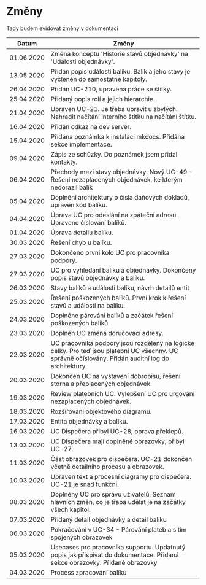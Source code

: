 # Změny

Tady budem evidovat změny v dokumentaci

| Datum      | Změny           |
| ---------- |----------------|
| 01.06.2020 |Změna konceptu 'Historie stavů objednávky' na 'Události objednávky'.|
| 13.05.2020 |Přidán popis události balíku. Balík a jeho stavy je vyčleněn do samostatné kapitoly.|
| 26.04.2020 |Přidán UC-210, upravena práce se štítky.|
| 25.04.2020 |Přidaný popis rolí a jejich hierarchie.|
| 21.04.2020 |Upraven UC-21. Je třeba upravit u zbylých. Nahradit načítání interního štítku na načítání štítku.|
| 16.04.2020 |Přidán odkaz na dev server.|
| 15.04.2020 |Přidána poznámka k instalaci mkdocs. Přidána sekce implementace.|
| 09.04.2020 |Zápis ze schůzky. Do poznámek jsem přidal kontakty.|
| 06.04.2020 |Přechody mezi stavy objednávky. Nový UC-49 - Řešení nezaplacených objednávek, ke kterým nedorazil balík|
| 05.04.2020 |Doplnění architektury o čísla daňových dokladů, upraven kód balíku.|
| 04.04.2020 |Úprava UC pro odeslání na zpáteční adresu. Upraveno číslování balíků.|
| 01.04.2020 |Úprava detailu balíku.|
| 30.03.2020 |Řešení chyb u balíku.|
| 27.03.2020 |Dokončeno první kolo UC pro pracovníka podpory.|
| 27.03.2020 |UC pro vyhledání balíku a objednávky. Dokončeny popis stavů objednávky a balíku.|
| 26.03.2020 |Stavy balíků a události balíku, návrh detailů entit|
| 25.03.2020 |Řešení poškozených balíků. První krok k řešení stavů a událostí na balíku.|
| 24.03.2020 |Doplněno párování balíků a začátek řešení poškozených balíků.|
| 23.03.2020 |Doplněn UC změna doručovací adresy.|
| 22.03.2020 |UC pracovníka podpory jsou rozděleny na logické celky. Pro teď jsou platební UC všechny. UC správně očíslovány. Přidán auditní log do architektury.|
| 20.03.2020 |Dokončen UC na vystavení dobropisu, řešení storna a přeplacených objednávek.|
| 19.03.2020 |Review platebních UC. Vylepšení UC pro urgování nezaplacených objednávek.|
| 18.03.2020 |Rozšiřování objektového diagramu.|
| 17.03.2020 |Entita objednávky a balíku.|
| 16.03.2020 |UC Dispečera přibyl UC-28, oprava překlepů.|
| 13.03.2020 |UC Dispečera mají doplněné obrazovky, přibyl UC-27.|
| 11.03.2020 |Část obrazovek pro dispečera. UC-21 dokončen včetně detailního procesu a obrazovek.|
| 10.03.2020 |Upraven text a procesní diagramy pro dispečera. UC-21 je snad funkční.|
| 08.03.2020 |Doplněny UC pro správu uživatelů. Seznam hlavních změn, co je třaba udělat je na začátky všech kapitol.|
| 07.03.2020 |Přidaný detail objednávky a detail balíku|
| 06.03.2020 |Pokračování v UC-34 - Párování plateb a s tím spojených obrazovek|
| 05.03.2020 |Usecases pro pracovníka supportu. Updatnutý popis jak přispívat do dokumentace. Přidaná sekce obrazovky. Přidané obrazovky|
| 04.03.2020 |Process zpracování balíku|

